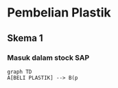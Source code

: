 # Pembelian Plastik

## Skema 1
### Masuk dalam stock SAP
```mermaid
graph TD
A[BELI PLASTIK] --> B(p
```
<!--stackedit_data:
eyJoaXN0b3J5IjpbLTEwOTYxMzY2NTksLTE3MDU2ODA0OTQsLT
czMjE3NjgyNiwxMjUzMTkxNDAyXX0=
-->